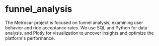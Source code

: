 # funnel_analysis
The Metrocar project is focused on funnel analysis, examining user behavior and ride acceptance rates. We use SQL and Python for data analysis, and Plotly for visualization to uncover insights and optimize the platform's performance.
